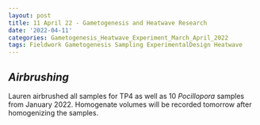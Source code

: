 ```yaml
---
layout: post
title: 11 April 22 - Gametogenesis and Heatwave Research
date: '2022-04-11'
categories: Gametogenesis_Heatwave_Experiment_March_April_2022
tags: Fieldwork Gametogenesis Sampling ExperimentalDesign Heatwave
---
```



## *Airbrushing*

Lauren airbrushed all samples for TP4 as well as 10 *Pocillopora* samples from January 2022. Homogenate volumes will be recorded tomorrow after homogenizing the samples.
